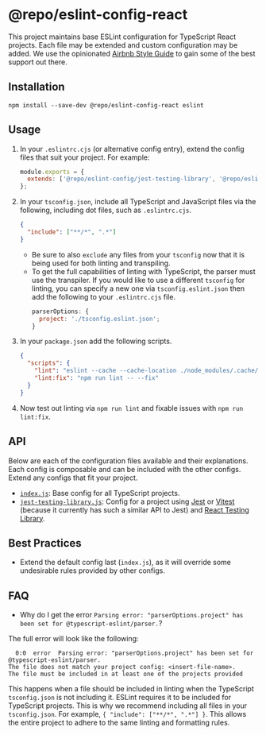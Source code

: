 # @repo/eslint-config-react

This project maintains base ESLint configuration for TypeScript React projects. Each file may be extended and custom configuration may be added. We use the opinionated [Airbnb Style Guide](https://github.com/airbnb/javascript) to gain some of the best support out there.

## Installation

```shell
npm install --save-dev @repo/eslint-config-react eslint
```

## Usage

1. In your `.eslintrc.cjs` (or alternative config entry), extend the config files that suit your project. For example:
   ```javascript
   module.exports = {
     extends: ['@repo/eslint-config/jest-testing-library', '@repo/eslint-config'],
   };
   ```
2. In your `tsconfig.json`, include all TypeScript and JavaScript files via the following, including dot files, such as `.eslintrc.cjs`.
   ```json
   {
     "include": ["**/*", ".*"]
   }
   ```
   - Be sure to also `exclude` any files from your `tsconfig` now that it is being used for both linting and transpiling.
   - To get the full capabilities of linting with TypeScript, the parser must use the transpiler. If you would like to use a different `tsconfig` for linting, you can specify a new one via `tsconfig.eslint.json` then add the following to your `.eslintrc.cjs` file.
     ```javascript
     parserOptions: {
       project: './tsconfig.eslint.json';
     }
     ```
3. In your `package.json` add the following scripts.
   ```json
   {
     "scripts": {
       "lint": "eslint --cache --cache-location ./node_modules/.cache/eslint .",
       "lint:fix": "npm run lint -- --fix"
     }
   }
   ```
4. Now test out linting via `npm run lint` and fixable issues with `npm run lint:fix`.

## API

Below are each of the configuration files available and their explanations. Each config is composable and can be included with the other configs. Extend any configs that fit your project.

- [`index.js`](./index.js): Base config for all TypeScript projects.
- [`jest-testing-library.js`](./jest-testing-library.js): Config for a project using [Jest](https://jestjs.io/) or [Vitest](https://vitest.dev/) (because it currently has such a similar API to Jest) and [React Testing Library](https://testing-library.com/docs/react-testing-library/intro/).

## Best Practices

- Extend the default config last (`index.js`), as it will override some undesirable rules provided by other configs.

## FAQ

- Why do I get the error `Parsing error: "parserOptions.project" has been set for @typescript-eslint/parser.`?

The full error will look like the following:

```
  0:0  error  Parsing error: "parserOptions.project" has been set for @typescript-eslint/parser.
The file does not match your project config: <insert-file-name>.
The file must be included in at least one of the projects provided
```

This happens when a file should be included in linting when the TypeScript `tsconfig.json` is not including it. ESLint requires it to be included for TypeScript projects. This is why we recommend including all files in your `tsconfig.json`. For example, `{ "include": ["**/*", ".*"] }`. This allows the entire project to adhere to the same linting and formatting rules.

